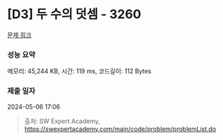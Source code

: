 # [D3] 두 수의 덧셈 - 3260 

[문제 링크](https://swexpertacademy.com/main/code/problem/problemDetail.do?contestProbId=AWBC1lOad9IDFAWr) 

### 성능 요약

메모리: 45,244 KB, 시간: 119 ms, 코드길이: 112 Bytes

### 제출 일자

2024-05-06 17:06



> 출처: SW Expert Academy, https://swexpertacademy.com/main/code/problem/problemList.do